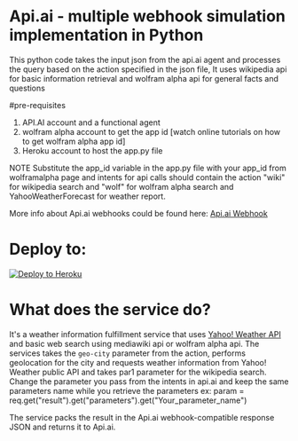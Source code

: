 # Api.ai - multiple webhook simulation implementation in Python

This python code takes the input json from the api.ai agent and processes the query based on the action specified in the json file,
It uses wikipedia api for basic information retrieval and wolfram alpha api for general facts and questions

#pre-requisites
1. API.AI account and a functional agent
2. wolfram alpha account to get the app id [watch online tutorials on how to get wolfram alpha app id]
3. Heroku account to host the app.py file

NOTE
Substitute the app_id variable in the app.py file with your app_id from wolframalpha page and intents for api calls should contain the action "wiki" for wikipedia search and "wolf" for wolfram alpha search and YahooWeatherForecast for weather report.


More info about Api.ai webhooks could be found here:
[Api.ai Webhook](https://docs.api.ai/docs/webhook)

# Deploy to:
[![Deploy to Heroku](https://www.herokucdn.com/deploy/button.svg)](https://heroku.com/deploy)

# What does the service do?
It's a weather information fulfillment service that uses [Yahoo! Weather API](https://developer.yahoo.com/weather/) and basic web search 
using mediawiki api or wolfram alpha api.
The services takes the `geo-city` parameter from the action, performs geolocation for the city and requests weather information from Yahoo! Weather public API and takes par1 parameter for the wikipedia search.
Change the parameter you pass from the intents in api.ai and keep the same parameters name while you retrieve the parameters ex:
param = req.get("result").get("parameters").get("Your_parameter_name")

The service packs the result in the Api.ai webhook-compatible response JSON and returns it to Api.ai.
